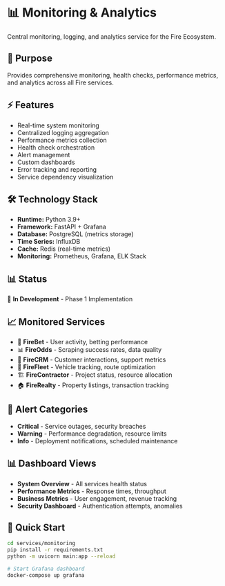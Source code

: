 # 📊 Monitoring & Analytics

Central monitoring, logging, and analytics service for the Fire Ecosystem.

## 🎯 Purpose
Provides comprehensive monitoring, health checks, performance metrics, and analytics across all Fire services.

## ⚡ Features
- Real-time system monitoring
- Centralized logging aggregation
- Performance metrics collection
- Health check orchestration
- Alert management
- Custom dashboards
- Error tracking and reporting
- Service dependency visualization

## 🛠️ Technology Stack
- **Runtime:** Python 3.9+
- **Framework:** FastAPI + Grafana
- **Database:** PostgreSQL (metrics storage)
- **Time Series:** InfluxDB
- **Cache:** Redis (real-time metrics)
- **Monitoring:** Prometheus, Grafana, ELK Stack

## 📊 Status
🚧 **In Development** - Phase 1 Implementation

## 📈 Monitored Services
- 🎯 **FireBet** - User activity, betting performance
- 📊 **FireOdds** - Scraping success rates, data quality
- 👥 **FireCRM** - Customer interactions, support metrics
- 🚛 **FireFleet** - Vehicle tracking, route optimization
- 🏗️ **FireContractor** - Project status, resource allocation
- 🏠 **FireRealty** - Property listings, transaction tracking

## 🔔 Alert Categories
- **Critical** - Service outages, security breaches
- **Warning** - Performance degradation, resource limits
- **Info** - Deployment notifications, scheduled maintenance

## 📊 Dashboard Views
- **System Overview** - All services health status
- **Performance Metrics** - Response times, throughput
- **Business Metrics** - User engagement, revenue tracking
- **Security Dashboard** - Authentication attempts, anomalies

## 🚀 Quick Start
```bash
cd services/monitoring
pip install -r requirements.txt
python -m uvicorn main:app --reload

# Start Grafana dashboard
docker-compose up grafana
